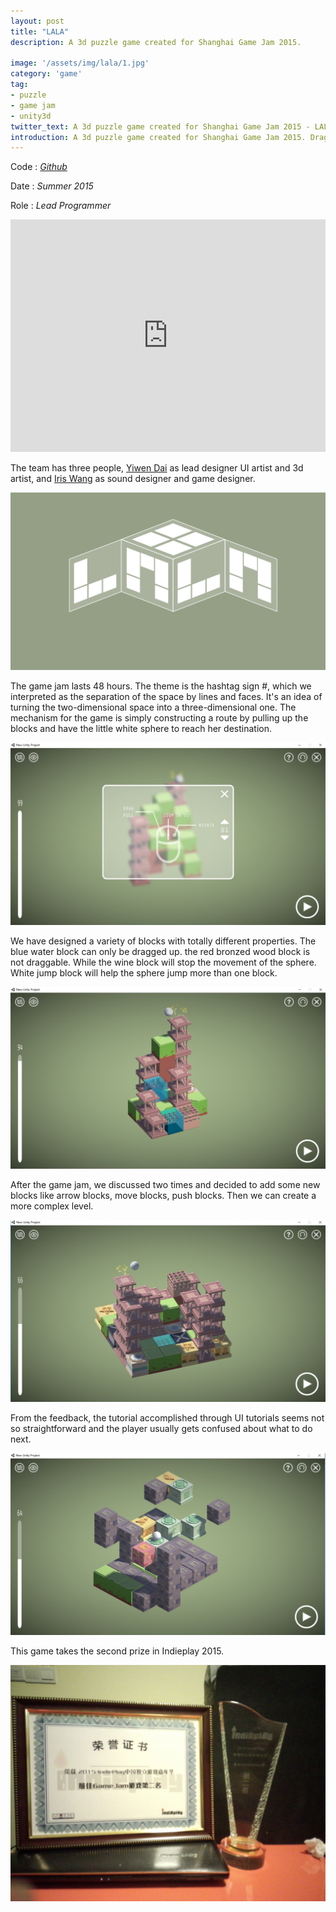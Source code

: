 ```yaml
---
layout: post
title: "LALA"
description: A 3d puzzle game created for Shanghai Game Jam 2015.

image: '/assets/img/lala/1.jpg'
category: 'game'
tag:
- puzzle
- game jam
- unity3d
twitter_text: A 3d puzzle game created for Shanghai Game Jam 2015 - LALA made by Lind Chen. 
introduction: A 3d puzzle game created for Shanghai Game Jam 2015. Drag block to create a route for the sphere.
---
```


Code : *[Github](https://github.com/cozlind/LALA)*

Date : *Summer 2015*

Role : *Lead Programmer*

<iframe width="100%" height="372vh"  src="https://www.youtube.com/embed/kxW3wgC8fQo" frameborder="0" allow="autoplay; encrypted-media" allowfullscreen></iframe>

The team has three people,  [Yiwen Dai](http://yiwen-dai.com/) as lead designer UI artist and 3d artist, and [Iris Wang](http://isis707.wixsite.com/wangbj) as sound designer and game designer.

![](/assets/img/lala/2.png)

The game jam lasts 48 hours. The theme is the hashtag sign #, which we interpreted as the separation of the space by lines and faces. It's an idea of turning the two-dimensional space into a three-dimensional one. The mechanism for the game is simply constructing a route by pulling up the blocks and have the little white sphere to reach her destination. 

![](/assets/img/lala/5.jpg)

We have designed a variety of blocks with totally different properties. The blue water block can only be dragged up. the red bronzed wood block is not draggable. While the wine block will stop the movement of the sphere. White jump block will help the sphere jump more than one block.

![](/assets/img/lala/6.jpg)

After the game jam, we discussed two times and decided to add some new blocks like arrow blocks, move blocks, push blocks. Then we can create a more complex level.

![](/assets/img/lala/8.jpg)

From the feedback, the tutorial accomplished through UI tutorials seems not so straightforward and the player usually gets confused about what to do next.

![](/assets/img/lala/9.jpg)

This game takes the second prize in Indieplay 2015.

![](/assets/img/lala/10.jpg)



